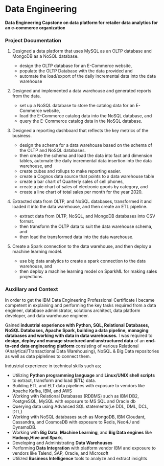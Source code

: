 # Data Engineering<br>
**Data Engineering Capstone on data platform for retailer data analytics for an e-commerce organization** <br>

### Project Documentation
1. Designed a data platform that uses MySQL as an OLTP database and MongoDB as a NoSQL database.
    - design the OLTP database for an E-Commerce website, 
    - populate the OLTP Database with the data provided and 
    - automate the load/export of the daily incremental data into the data warehouse

2. Designed and implemented a data warehouse and generated reports from the data.
    - set up a NoSQL database to store the catalog data for an E-Commerce website,
    - load the E-Commerce catalog data into the NoSQL database, and 
    - query the E-Commerce catalog data in the NoSQL database.

3. Designed a reporting dashboard that reflects the key metrics of the business.
    - design the schema for a data warehouse based on the schema of the OLTP and NoSQL databases.
    - then create the schema and load the data into fact and dimension tables, automate the daily incremental data insertion into the data warehouse, and
    - create cubes and rollups to make reporting easier.
    - create a Cognos data source that points to a data warehouse table
    - create a bar chart of Quarterly sales of cell phones, 
    - create a pie chart of sales of electronic goods by category, and
    - create a line chart of total sales per month for the year 2020.

4. Extracted data from OLTP, and NoSQL databases, transformed it and loaded it into the data warehouse, and then create an ETL pipeline.
    - extract data from OLTP, NoSQL, and MongoDB databases into CSV format. 
    - then transform the OLTP data to suit the data warehouse schema, and 
    - then load the transformed data into the data warehouse.

5. Create a Spark connection to the data warehouse, and then deploy a machine learning model.
    - use big data analytics to create a spark connection to the data warehouse, and 
    - then deploy a machine learning model on SparkML for making sales projections.

### Auxillary and Context
In order to get the IBM Data Engineering Professional Certificate I became competent in explaining and performing the key tasks required from a data engineer, database administrator, solutions architect, data platform developer, and data warehouse engineer. 

Gained **industrial experience with Python, SQL, Relational Databases, NoSQL Databases, Apache Spark, building a data pipeline, managing databases and working with data in data warehouses.** I was required to **design, deploy and manage structured and unstructured data** of an **end-to-end data engineering platform** consisting of various Relational (Analytical/Transactional Data Warehousing), NoSQL & Big Data repositories as well as data piplelines to connect them.

Industrial experience in technical skills such as;
- Utilizing **Python programming language** and **Linux/UNIX shell scripts** to extract, transform and load (**ETL**) data.
- Building ETL and ELT data pipelines with exposure to vendors like Apache Kafka, IBM, and AWS
- Working with Relational Databases (RDBMS) such as IBM DB2, PostgreSQL, MySQL with exposure to MS SQL and Oracle db 
- Querying data using Advanced SQL statements(i.e DDL, DML, DCL, DTL)
- Working with NoSQL databases such as MongoDB, IBM Cloudant, Cassandra, and CosmosDB with exposure to Redis, Neo4J and DynamoDB.
- Working with **Big Data**, **Machine Learning**, and **Big Data engines** like **Hadoop,Hive and Spark**.
- Developing and Administrating **Data Warehouses**
- Performing **Data Integration** with platform vendor IBM and exposure to vendors like Talend, SAP, Oracle, and Microsoft
- Utilized **Business Intelligence** tools to analyze and extract insights
